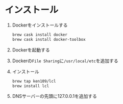 # インストール
1. Dockerをインストールする
   ```bash
   brew cask install docker
   brew cask install docker-toolbox
   ```
2. Dockerを起動する

3. Dockerの`File Sharing`に`/usr/local/etc`を追加する

4. インストール
   ```bash
   brew tap ken109/lcl
   brew install lcl
   ```

5. DNSサーバーの先頭に127.0.0.1を追加する
